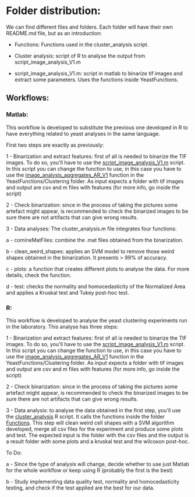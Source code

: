 # Folder distribution:

We can find different files and folders. Each folder will have their own README.md file, but as an introduction:

- Functions: Functions used in the cluster_analysis script.
  
- Cluster analysis: script of R to analyse the output from script_image_analysis_V1.m
    
- script_image_analysis_V1.m: script in matlab to binarize tif images and extract some parameters. Uses the functions inside YeastFunctions.


## Workflows:

### Matlab:

This workflow is developed to substitute the previous one developed in R to have everything related to yeast analyses in the same language.

First two steps are exactly as previously:

1 -  Binarization and extract features: first of all is needed to binarize the TIF images. To do so, you'll have to use the
     [script_image_analysis_V1.m](https://github.com/INFIBIO/infibio/blob/main/clustering/alvaro/script_image_analysis_AR_V1.m) script. In this script you can change the function to use, in this case you have to use the [image_analysis_aggregates_AR_V1](https://github.com/INFIBIO/infibio/blob/main/clustering/alvaro/image_analysis_aggregates_AR_V1.m)
     function in the YeastFunctions/Clustering folder. As input expects a folder with tif images and output are csv and m files with features (for more info, 
     go inside the script)

2 - Check binarization: since in the process of taking the pictures some artefact might appear, is recommended to check the binarized images to be sure
    there are not artifacts that can give wrong results.

3 - Data analyses: The cluster_analysis.m file integrates four functions:

a - comineMatFiles: combine the .mat files obtained from the binarization.

b - clean_weird_shapes: applies an SVM model to remove those weird shapes obtained in the binarization. It presents > 99% of accuracy.

c - plots: a function that creates different plots to analyse the data. For more details, check the function.

d - test: checks the normality and homocedasticity of the Normalized Area and applies a Kruskal test and Tukey post-hoc test.



### R:

This workflow is developed to analyse the yeast clustering experiments run in the laboratory. This analyse has three steps:

1 -  Binarization and extract features: first of all is needed to binarize the TIF images. To do so, you'll have to use the
     [script_image_analysis_V1.m](https://github.com/INFIBIO/infibio/blob/main/clustering/alvaro/script_image_analysis_AR_V1.m) script. In this script you can change the function to use, in this case you have to use the [image_analysis_aggregates_AR_V1](https://github.com/INFIBIO/infibio/blob/main/clustering/alvaro/image_analysis_aggregates_AR_V1.m)
     function in the YeastFunctions/Clustering folder. As input expects a folder with tif images and output are csv and m files with features (for more info, 
     go inside the script)

2 - Check binarization: since in the process of taking the pictures some artefact might appear, is recommended to check the binarized images to be sure
    there are not artifacts that can give wrong results.

3 - Data analysis: to analyse the data obtained in the first step, you'll use the [cluster_analysis](https://github.com/INFIBIO/infibio/blob/main/clustering/alvaro/cluster_analysis.R) R script. It calls the functions inside the folder [Functions](https://github.com/INFIBIO/infibio/tree/main/clustering/alvaro/Functions).
    This step will clean weird cell shapes with a SVM algorithm developed, merge all csv files for the experiment and produce some plots and test. The expected
    input is the folder with the csv files and the output is a result folder with some plots and a kruskal test and the wilcoxon post-hoc.

To Do:

a - Since the type of analysis will change, decide whether to use just Matlab for the whole workflow or keep using R (probably the first is the best)

b - Study implementing data quality test, normality and homocedasticity testing, and check if the test applied are the best for our data.


